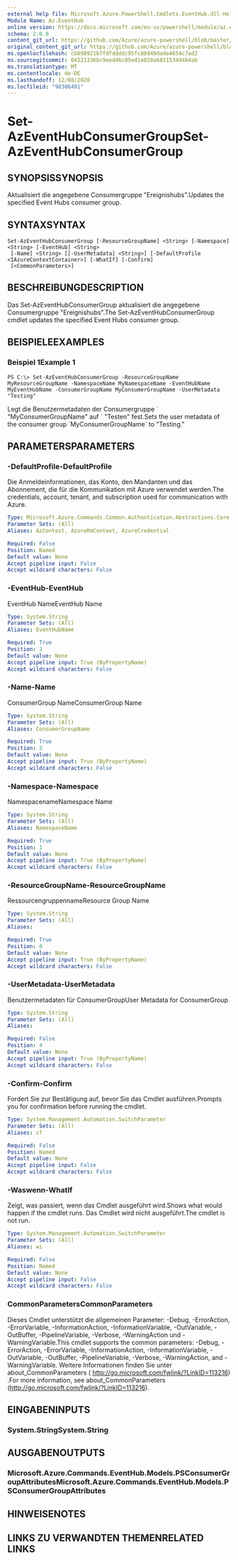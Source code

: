 ```yaml
---
external help file: Microsoft.Azure.PowerShell.Cmdlets.EventHub.dll-Help.xml
Module Name: Az.EventHub
online version: https://docs.microsoft.com/en-us/powershell/module/az.eventhub/set-azeventhubconsumergroup
schema: 2.0.0
content_git_url: https://github.com/Azure/azure-powershell/blob/master/src/EventHub/EventHub/help/Set-AzEventHubConsumerGroup.md
original_content_git_url: https://github.com/Azure/azure-powershell/blob/master/src/EventHub/EventHub/help/Set-AzEventHubConsumerGroup.md
ms.openlocfilehash: cb898921b7fdfddddc95fc88d49dade4654c7ad2
ms.sourcegitcommit: 04221336bc9eed46c05ed1e828a6811534d4b4ab
ms.translationtype: MT
ms.contentlocale: de-DE
ms.lasthandoff: 12/08/2020
ms.locfileid: "98306491"
---
```

# <span data-ttu-id="f106b-101">Set-AzEventHubConsumerGroup</span><span class="sxs-lookup"><span data-stu-id="f106b-101">Set-AzEventHubConsumerGroup</span></span>

## <span data-ttu-id="f106b-102">SYNOPSIS</span><span class="sxs-lookup"><span data-stu-id="f106b-102">SYNOPSIS</span></span>
<span data-ttu-id="f106b-103">Aktualisiert die angegebene Consumergruppe "Ereignishubs".</span><span class="sxs-lookup"><span data-stu-id="f106b-103">Updates the specified Event Hubs consumer group.</span></span>

## <span data-ttu-id="f106b-104">SYNTAX</span><span class="sxs-lookup"><span data-stu-id="f106b-104">SYNTAX</span></span>

```
Set-AzEventHubConsumerGroup [-ResourceGroupName] <String> [-Namespace] <String> [-EventHub] <String>
 [-Name] <String> [[-UserMetadata] <String>] [-DefaultProfile <IAzureContextContainer>] [-WhatIf] [-Confirm]
 [<CommonParameters>]
```

## <span data-ttu-id="f106b-105">BESCHREIBUNG</span><span class="sxs-lookup"><span data-stu-id="f106b-105">DESCRIPTION</span></span>
<span data-ttu-id="f106b-106">Das Set-AzEventHubConsumerGroup aktualisiert die angegebene Consumergruppe "Ereignishubs".</span><span class="sxs-lookup"><span data-stu-id="f106b-106">The Set-AzEventHubConsumerGroup cmdlet updates the specified Event Hubs consumer group.</span></span>

## <span data-ttu-id="f106b-107">BEISPIELE</span><span class="sxs-lookup"><span data-stu-id="f106b-107">EXAMPLES</span></span>

### <span data-ttu-id="f106b-108">Beispiel 1</span><span class="sxs-lookup"><span data-stu-id="f106b-108">Example 1</span></span>
```
PS C:\> Set-AzEventHubConsumerGroup -ResourceGroupName MyResourceGroupName -NamespaceName MyNamespaceName -EventHubName MyEventHubName -ConsumerGroupName MyConsumerGroupName -UserMetadata "Testing"
```

<span data-ttu-id="f106b-109">Legt die Benutzermetadaten der Consumergruppe \` "MyConsumerGroupName" auf \` "Testen" fest.</span><span class="sxs-lookup"><span data-stu-id="f106b-109">Sets the user metadata of the consumer group \`MyConsumerGroupName\` to "Testing."</span></span>

## <span data-ttu-id="f106b-110">PARAMETERS</span><span class="sxs-lookup"><span data-stu-id="f106b-110">PARAMETERS</span></span>

### <span data-ttu-id="f106b-111">-DefaultProfile</span><span class="sxs-lookup"><span data-stu-id="f106b-111">-DefaultProfile</span></span>
<span data-ttu-id="f106b-112">Die Anmeldeinformationen, das Konto, den Mandanten und das Abonnement, die für die Kommunikation mit Azure verwendet werden.</span><span class="sxs-lookup"><span data-stu-id="f106b-112">The credentials, account, tenant, and subscription used for communication with Azure.</span></span>

```yaml
Type: Microsoft.Azure.Commands.Common.Authentication.Abstractions.Core.IAzureContextContainer
Parameter Sets: (All)
Aliases: AzContext, AzureRmContext, AzureCredential

Required: False
Position: Named
Default value: None
Accept pipeline input: False
Accept wildcard characters: False
```

### <span data-ttu-id="f106b-113">-EventHub</span><span class="sxs-lookup"><span data-stu-id="f106b-113">-EventHub</span></span>
<span data-ttu-id="f106b-114">EventHub Name</span><span class="sxs-lookup"><span data-stu-id="f106b-114">EventHub Name</span></span>

```yaml
Type: System.String
Parameter Sets: (All)
Aliases: EventHubName

Required: True
Position: 2
Default value: None
Accept pipeline input: True (ByPropertyName)
Accept wildcard characters: False
```

### <span data-ttu-id="f106b-115">-Name</span><span class="sxs-lookup"><span data-stu-id="f106b-115">-Name</span></span>
<span data-ttu-id="f106b-116">ConsumerGroup Name</span><span class="sxs-lookup"><span data-stu-id="f106b-116">ConsumerGroup Name</span></span>

```yaml
Type: System.String
Parameter Sets: (All)
Aliases: ConsumerGroupName

Required: True
Position: 3
Default value: None
Accept pipeline input: True (ByPropertyName)
Accept wildcard characters: False
```

### <span data-ttu-id="f106b-117">-Namespace</span><span class="sxs-lookup"><span data-stu-id="f106b-117">-Namespace</span></span>
<span data-ttu-id="f106b-118">Namespacename</span><span class="sxs-lookup"><span data-stu-id="f106b-118">Namespace Name</span></span>

```yaml
Type: System.String
Parameter Sets: (All)
Aliases: NamespaceName

Required: True
Position: 1
Default value: None
Accept pipeline input: True (ByPropertyName)
Accept wildcard characters: False
```

### <span data-ttu-id="f106b-119">-ResourceGroupName</span><span class="sxs-lookup"><span data-stu-id="f106b-119">-ResourceGroupName</span></span>
<span data-ttu-id="f106b-120">Ressourcengruppenname</span><span class="sxs-lookup"><span data-stu-id="f106b-120">Resource Group Name</span></span>

```yaml
Type: System.String
Parameter Sets: (All)
Aliases:

Required: True
Position: 0
Default value: None
Accept pipeline input: True (ByPropertyName)
Accept wildcard characters: False
```

### <span data-ttu-id="f106b-121">-UserMetadata</span><span class="sxs-lookup"><span data-stu-id="f106b-121">-UserMetadata</span></span>
<span data-ttu-id="f106b-122">Benutzermetadaten für ConsumerGroup</span><span class="sxs-lookup"><span data-stu-id="f106b-122">User Metadata for ConsumerGroup</span></span>

```yaml
Type: System.String
Parameter Sets: (All)
Aliases:

Required: False
Position: 4
Default value: None
Accept pipeline input: True (ByPropertyName)
Accept wildcard characters: False
```

### <span data-ttu-id="f106b-123">-Confirm</span><span class="sxs-lookup"><span data-stu-id="f106b-123">-Confirm</span></span>
<span data-ttu-id="f106b-124">Fordert Sie zur Bestätigung auf, bevor Sie das Cmdlet ausführen.</span><span class="sxs-lookup"><span data-stu-id="f106b-124">Prompts you for confirmation before running the cmdlet.</span></span>

```yaml
Type: System.Management.Automation.SwitchParameter
Parameter Sets: (All)
Aliases: cf

Required: False
Position: Named
Default value: None
Accept pipeline input: False
Accept wildcard characters: False
```

### <span data-ttu-id="f106b-125">-Waswenn</span><span class="sxs-lookup"><span data-stu-id="f106b-125">-WhatIf</span></span>
<span data-ttu-id="f106b-126">Zeigt, was passiert, wenn das Cmdlet ausgeführt wird.</span><span class="sxs-lookup"><span data-stu-id="f106b-126">Shows what would happen if the cmdlet runs.</span></span>
<span data-ttu-id="f106b-127">Das Cmdlet wird nicht ausgeführt.</span><span class="sxs-lookup"><span data-stu-id="f106b-127">The cmdlet is not run.</span></span>

```yaml
Type: System.Management.Automation.SwitchParameter
Parameter Sets: (All)
Aliases: wi

Required: False
Position: Named
Default value: None
Accept pipeline input: False
Accept wildcard characters: False
```

### <span data-ttu-id="f106b-128">CommonParameters</span><span class="sxs-lookup"><span data-stu-id="f106b-128">CommonParameters</span></span>
<span data-ttu-id="f106b-129">Dieses Cmdlet unterstützt die allgemeinen Parameter: -Debug, -ErrorAction, -ErrorVariable, -InformationAction, -InformationVariable, -OutVariable, -OutBuffer, -PipelineVariable, -Verbose, -WarningAction und -WarningVariable.</span><span class="sxs-lookup"><span data-stu-id="f106b-129">This cmdlet supports the common parameters: -Debug, -ErrorAction, -ErrorVariable, -InformationAction, -InformationVariable, -OutVariable, -OutBuffer, -PipelineVariable, -Verbose, -WarningAction, and -WarningVariable.</span></span> <span data-ttu-id="f106b-130">Weitere Informationen finden Sie unter about_CommonParameters ( http://go.microsoft.com/fwlink/?LinkID=113216) .</span><span class="sxs-lookup"><span data-stu-id="f106b-130">For more information, see about_CommonParameters (http://go.microsoft.com/fwlink/?LinkID=113216).</span></span>

## <span data-ttu-id="f106b-131">EINGABEN</span><span class="sxs-lookup"><span data-stu-id="f106b-131">INPUTS</span></span>

### <span data-ttu-id="f106b-132">System.String</span><span class="sxs-lookup"><span data-stu-id="f106b-132">System.String</span></span>

## <span data-ttu-id="f106b-133">AUSGABEN</span><span class="sxs-lookup"><span data-stu-id="f106b-133">OUTPUTS</span></span>

### <span data-ttu-id="f106b-134">Microsoft.Azure.Commands.EventHub.Models.PSConsumerGroupAttributes</span><span class="sxs-lookup"><span data-stu-id="f106b-134">Microsoft.Azure.Commands.EventHub.Models.PSConsumerGroupAttributes</span></span>

## <span data-ttu-id="f106b-135">HINWEISE</span><span class="sxs-lookup"><span data-stu-id="f106b-135">NOTES</span></span>

## <span data-ttu-id="f106b-136">LINKS ZU VERWANDTEN THEMEN</span><span class="sxs-lookup"><span data-stu-id="f106b-136">RELATED LINKS</span></span>
